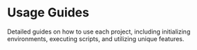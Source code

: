 # Usage Guides

Detailed guides on how to use each project, including initializing environments, executing scripts, and utilizing unique features.
